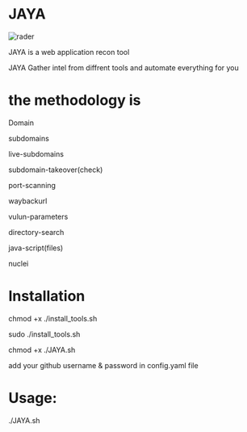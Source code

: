 # JAYA
![rader](https://user-images.githubusercontent.com/64041398/116796262-ac8d7700-aaca-11eb-9eca-feed53108601.jpg)

JAYA is a web application recon tool 

JAYA Gather intel from diffrent tools and automate everything for you 


# the methodology is 
Domain

subdomains

live-subdomains

subdomain-takeover(check)

port-scanning

waybackurl

vulun-parameters

directory-search

java-script(files)

nuclei

# Installation
chmod +x ./install_tools.sh

sudo ./install_tools.sh

chmod +x ./JAYA.sh

add your github username & password in config.yaml file
# Usage:
./JAYA.sh
